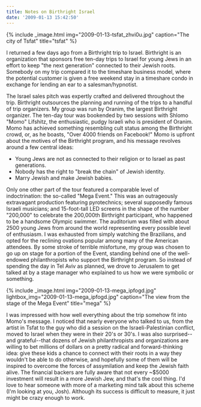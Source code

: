 ```yaml
---
title: Notes on Birthright Israel
date: '2009-01-13 15:42:50'
---
```



{% include _image.html img="2009-01-13-tsfat_zhvi0u.jpg" caption="The city of Tsfat" title="tsfat"  %}

I returned a few days ago from a Birthright trip to Israel. Birthright is an organization that sponsors free ten-day trips to Israel for young Jews in an effort to keep "the next generation" connected to their Jewish roots. Somebody on my trip compared it to the timeshare business model, where the potential customer is given a free weekend stay in a timeshare condo in exchange for lending an ear to a salesman/hypnotist.

The Israel sales pitch was expertly crafted and delivered throughout the trip. Birthright outsources the planning and running of the trips to a handful of trip organizers. My group was run by Oranim, the largest Birthright organizer. The ten-day tour was bookended by two sessions with Shlomo "Momo" Lifshitz, the enthusiastic, pudgy Israeli who is president of Oranim. Momo has achieved something resembling cult status among the Birthright crowd, or, as he boasts, "Over 4000 friends on Facebook!" Momo is upfront about the motives of the Birthright program, and his message revolves around a few central ideas:

- Young Jews are not as connected to their religion or to Israel as past generations.
- Nobody has the right to "break the chain" of Jewish identity.
- Marry Jewish and make Jewish babies.

Only one other part of the tour featured a comparable level of indoctrination: the so-called "Mega Event." This was an outrageously extravagant production featuring pyrotechnics; several supposedly famous Israeli musicians; and 15-foot-tall LED screens in the shape of the number "200,000" to celebrate the 200,000th Birthright participant, who happened to be a handsome Olympic swimmer. The auditorium was filled with about 2500 young Jews from around the world representing every possible level of enthusiasm. I was exhausted from simply watching the Brazilians, and opted for the reclining ovations popular among many of the American attendees. By some stroke of terrible misfortune, my group was chosen to go up on stage for a portion of the Event, standing behind one of the well-endowed philanthropists who support the Birthright program. So instead of spending the day in Tel Aviv as planned, we drove to Jerusalem to get talked at by a stage manager who explained to us how we were symbolic or something.

{% include _image.html img="2009-01-13-mega_ipfogd.jpg" lightbox_img="2009-01-13-mega_ipfogd.jpg" caption="The view from the stage of the Mega Event" title="mega"  %}

I was impressed with how well everything about the trip somehow fit into Momo's message. I noticed that nearly everyone who talked to us, from the artist in Tsfat to the guy who did a session on the Israeli-Palestinian conflict, moved to Israel when they were in their 20's or 30's. I was also surprised--and grateful--that dozens of Jewish philanthropists and organizations are willing to bet millions of dollars on a pretty radical and forward-thinking idea: give these kids a chance to connect with their roots in a way they wouldn't be able to do otherwise, and hopefully some of them will be inspired to overcome the forces of assymilation and keep the Jewish faith alive. The financial backers are fully aware that not every ~$5000 investment will result in a more Jewish Jew, and that's the cool thing. I'd love to hear someone with more of a marketing mind talk about this scheme (I'm looking at you, Josh). Although its success is difficult to measure, it just might be crazy enough to work.


